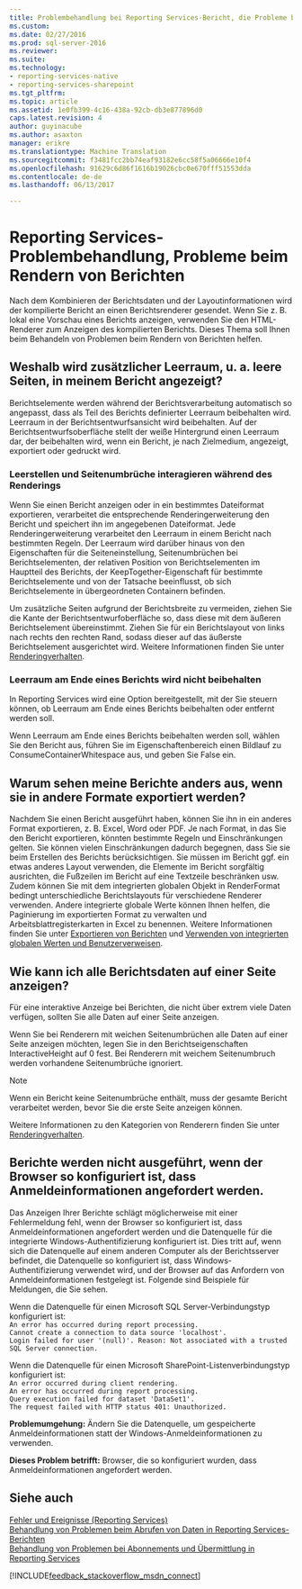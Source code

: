 ```yaml
---
title: Problembehandlung bei Reporting Services-Bericht, die Probleme beim Rendern | Microsoft Docs
ms.custom: 
ms.date: 02/27/2016
ms.prod: sql-server-2016
ms.reviewer: 
ms.suite: 
ms.technology:
- reporting-services-native
- reporting-services-sharepoint
ms.tgt_pltfrm: 
ms.topic: article
ms.assetid: 1e0fb399-4c16-438a-92cb-db3e877896d0
caps.latest.revision: 4
author: guyinacube
ms.author: asaxton
manager: erikre
ms.translationtype: Machine Translation
ms.sourcegitcommit: f3481fcc2bb74eaf93182e6cc58f5a06666e10f4
ms.openlocfilehash: 91629c6d86f1616b19026cbc0e670fff51553dda
ms.contentlocale: de-de
ms.lasthandoff: 06/13/2017

---
```

# <a name="troubleshoot-reporting-services-report-rendering-issues"></a>Reporting Services-Problembehandlung, Probleme beim Rendern von Berichten
Nach dem Kombinieren der Berichtsdaten und der Layoutinformationen wird der kompilierte Bericht an einen Berichtsrenderer gesendet. Wenn Sie z. B. lokal eine Vorschau eines Berichts anzeigen, verwenden Sie den HTML-Renderer zum Anzeigen des kompilierten Berichts. Dieses Thema soll Ihnen beim Behandeln von Problemen beim Rendern von Berichten helfen.   
  
## <a name="why-do-i-have-extra-white-space-including-blank-pages-in-my-report"></a>Weshalb wird zusätzlicher Leerraum, u. a. leere Seiten, in meinem Bericht angezeigt?  
Berichtselemente werden während der Berichtsverarbeitung automatisch so angepasst, dass als Teil des Berichts definierter Leerraum beibehalten wird. Leerraum in der Berichtsentwurfsansicht wird beibehalten. Auf der Berichtsentwurfsoberfläche stellt der weiße Hintergrund einen Leerraum dar, der beibehalten wird, wenn ein Bericht, je nach Zielmedium, angezeigt, exportiert oder gedruckt wird.  
  
### <a name="white-space-and-page-breaks-interact-during-rendering"></a>Leerstellen und Seitenumbrüche interagieren während des Renderings  
Wenn Sie einen Bericht anzeigen oder in ein bestimmtes Dateiformat exportieren, verarbeitet die entsprechende Renderingerweiterung den Bericht und speichert ihn im angegebenen Dateiformat. Jede Renderingerweiterung verarbeitet den Leerraum in einem Bericht nach bestimmten Regeln. Der Leerraum wird darüber hinaus von den Eigenschaften für die Seiteneinstellung, Seitenumbrüchen bei Berichtselementen, der relativen Position von Berichtselementen im Hauptteil des Berichts, der KeepTogether-Eigenschaft für bestimmte Berichtselemente und von der Tatsache beeinflusst, ob sich Berichtselemente in übergeordneten Containern befinden.   
  
Um zusätzliche Seiten aufgrund der Berichtsbreite zu vermeiden, ziehen Sie die Kante der Berichtsentwurfoberfläche so, dass diese mit dem äußeren Berichtselement übereinstimmt. Ziehen Sie für ein Berichtslayout von links nach rechts den rechten Rand, sodass dieser auf das äußerste Berichtselement ausgerichtet wird. Weitere Informationen finden Sie unter [Renderingverhalten](../../reporting-services/report-design/rendering-behaviors-report-builder-and-ssrs.md).  
  
### <a name="white-space-is-not-preserved-at-the-end-of-a-report"></a>Leerraum am Ende eines Berichts wird nicht beibehalten  
In Reporting Services wird eine Option bereitgestellt, mit der Sie steuern können, ob Leerraum am Ende eines Berichts beibehalten oder entfernt werden soll.   
  
Wenn Leerraum am Ende eines Berichts beibehalten werden soll, wählen Sie den Bericht aus, führen Sie im Eigenschaftenbereich einen Bildlauf zu ConsumeContainerWhitespace aus, und geben Sie False ein.   
  
## <a name="why-do-my-reports-look-different-when-exported-to-different-formats"></a>Warum sehen meine Berichte anders aus, wenn sie in andere Formate exportiert werden?  
Nachdem Sie einen Bericht ausgeführt haben, können Sie ihn in ein anderes Format exportieren, z. B.  Excel, Word oder PDF. Je nach Format, in das Sie den Bericht exportieren, könnten bestimmte Regeln und Einschränkungen gelten. Sie können vielen Einschränkungen dadurch begegnen, dass Sie sie beim Erstellen des Berichts berücksichtigen. Sie müssen im Bericht ggf. ein etwas anderes Layout verwenden, die Elemente im Bericht sorgfältig ausrichten, die Fußzeilen im Bericht auf eine Textzeile beschränken usw. Zudem können Sie mit dem integrierten globalen Objekt in RenderFormat bedingt unterschiedliche Berichtslayouts für verschiedene Renderer verwenden. Andere integrierte globale Werte können Ihnen helfen, die Paginierung im exportierten Format zu verwalten und Arbeitsblattregisterkarten in Excel zu benennen. Weitere Informationen finden Sie unter [Exportieren von Berichten](../../reporting-services/report-builder/export-reports-report-builder-and-ssrs.md) und [Verwenden von integrierten globalen Werten und Benutzerverweisen](../../reporting-services/report-design/built-in-collections-built-in-globals-and-users-references-report-builder.md).  
  
## <a name="how-can-i-view-all-my-report-data-on-one-page"></a>Wie kann ich alle Berichtsdaten auf einer Seite anzeigen?  
Für eine interaktive Anzeige bei Berichten, die nicht über extrem viele Daten verfügen, sollten Sie alle Daten auf einer Seite anzeigen.   
  
Wenn Sie bei Renderern mit weichen Seitenumbrüchen alle Daten auf einer Seite anzeigen möchten, legen Sie in den Berichtseigenschaften InteractiveHeight auf 0 fest. Bei Renderern mit weichem Seitenumbruch werden vorhandene Seitenumbrüche ignoriert.   
  
> [!NOTE]  
> Wenn ein Bericht keine Seitenumbrüche enthält, muss der gesamte Bericht verarbeitet werden, bevor Sie die erste Seite anzeigen können.   
  
Weitere Informationen zu den Kategorien von Renderern finden Sie unter [Renderingverhalten](../../reporting-services/report-design/rendering-behaviors-report-builder-and-ssrs.md).  
  
## <a name="reports-do-not-run-when-your-browser-is-configured-to-prompt-for-credentials"></a>Berichte werden nicht ausgeführt, wenn der Browser so konfiguriert ist, dass Anmeldeinformationen angefordert werden.  
Das Anzeigen Ihrer Berichte schlägt möglicherweise mit einer Fehlermeldung fehl, wenn der Browser so konfiguriert ist, dass Anmeldeinformationen angefordert werden und die Datenquelle für die integrierte Windows-Authentifizierung konfiguriert ist. Dies tritt auf, wenn sich die Datenquelle auf einem anderen Computer als der Berichtsserver befindet, die Datenquelle so konfiguriert ist, dass Windows-Authentifizierung verwendet wird, und der Browser auf das Anfordern von Anmeldeinformationen festgelegt ist. Folgende sind Beispiele für Meldungen, die Sie sehen.  
  
Wenn die Datenquelle für einen Microsoft SQL Server-Verbindungstyp konfiguriert ist:  
`An error has occurred during report processing.`  
`Cannot create a connection to data source 'localhost'.`  
`Login failed for user '(null)'. Reason: Not associated with a trusted SQL Server connection.`  
  
Wenn die Datenquelle für einen Microsoft SharePoint-Listenverbindungstyp konfiguriert ist:  
`An error occurred during client rendering.`   
`An error has occurred during report processing.`   
`Query execution failed for dataset 'DataSet1'.`   
`The request failed with HTTP status 401: Unauthorized.`  
  
**Problemumgehung:** Ändern Sie die Datenquelle, um gespeicherte Anmeldeinformationen statt der Windows-Anmeldeinformationen zu verwenden.  
  
**Dieses Problem betrifft:** Browser, die so konfiguriert wurden, dass Anmeldeinformationen angefordert werden.  
  
## <a name="see-also"></a>Siehe auch  
[Fehler und Ereignisse (Reporting Services)](../../reporting-services/troubleshooting/errors-and-events-reference-reporting-services.md)  
[Behandlung von Problemen beim Abrufen von Daten in Reporting Services-Berichten](../../reporting-services/troubleshooting/troubleshoot-data-retrieval-issues-with-reporting-services-reports.md)  
[Behandlung von Problemen bei Abonnements und Übermittlung in Reporting Services](../../reporting-services/troubleshooting/troubleshoot-reporting-services-subscriptions-and-delivery.md)  
  
  
  
  

[!INCLUDE[feedback_stackoverflow_msdn_connect](../../includes/feedback-stackoverflow-msdn-connect.md)]


